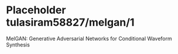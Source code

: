 # Placeholder tulasiram58827/melgan/1
MelGAN: Generative Adversarial Networks for Conditional Waveform Synthesis

<!-- dataset: Multiple -->
<!-- module-type: audio-speech-synthesis -->
<!-- network-architecture: Other -->
<!-- fine-tunable: false -->
<!-- license: Apache-2.0 -->

